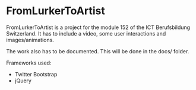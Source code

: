# FromLurkerToArtist

FromLurkerToArtist is a project for the module 152 of the ICT Berufsbildung Switzerland.
It has to include a video, some user interactions and images/animations.

The work also has to be documented. This will be done in the docs/ folder.

Frameworks used:

* Twitter Bootstrap
* jQuery

